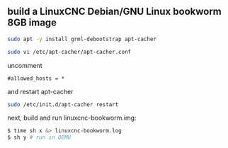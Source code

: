## build a LinuxCNC Debian/GNU Linux bookworm 8GB image

```bash
sudo apt -y install grml-debootstrap apt-cacher
```
```bash
sudo vi /etc/apt-cacher/apt-cacher.conf
```
uncomment
```
#allowed_hosts = *
```
and restart apt-cacher
```bash
sudo /etc/init.d/apt-cacher restart
```
next, build and run linuxcnc-bookworm.img:
```bash
$ time sh x &> linuxcnc-bookworm.log
$ sh y # run in QEMU
```
